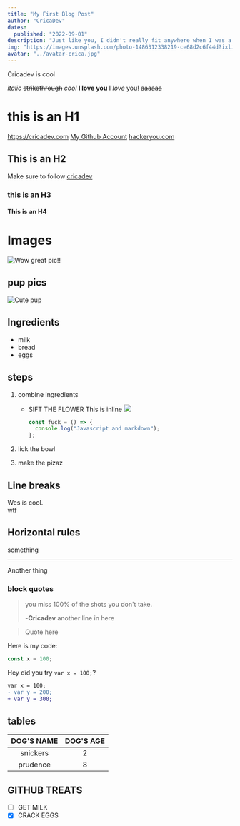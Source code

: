 ```yaml
---
title: "My First Blog Post"
author: "CricaDev"
dates:
  published: "2022-09-01"
description: "Just like you, I didn't really fit anywhere when I was a kid. I still don’t, so I've built my own place. Modern psychology has evolved to understand a..."
img: "https://images.unsplash.com/photo-1486312338219-ce68d2c6f44d?ixlib=rb-1.2.1&ixid=MnwxMjA3fDB8MHxwaG90by1wYWdlfHx8fGVufDB8fHx8&auto=format&fit=crop&w=1172&q=80"
avatar: "../avatar-crica.jpg"
---
```


Cricadev is cool

_italic_
~~strikethrough~~
_cool_
**I love you**
I _love_ you!
~~aaaaaa~~

# this is an H1

<https://cricadev.com>
[My Github Account](https://github.com/cricadev)
[hackeryou.com](https://hackeryou.com "This is where wes teaches")

## This is an H2

Make sure to follow [cricadev][1]

### this is an H3

#### This is an H4

[1]: https://github.com/cricadev/

# Images

![Wow great pic!!](https://unsplash.it/500/500?random "This is a great picture")

## pup pics

![Cute pup][pup]

[pup]: https://unsplash.it/500/500?random

## Ingredients

- milk
- bread
- eggs

## steps

1. combine ingredients

   - SIFT THE FLOWER
     This is inline
     ![](https://unsplash.it/500/500?random)

     ```js
     const fuck = () => {
       console.log("Javascript and markdown");
     };
     ```

2. lick the bowl
3. make the pizaz

## Line breaks

Wes is cool. <br>
wtf

## Horizontal rules

something

---

Another thing

### block quotes

> you miss 100% of the shots you don't take.
>
> -**Cricadev**
> another line in here

> Quote here

Here is my code:

```js
const x = 100;
```

Hey did you try `var x = 100;`?

```diff
var x = 100;
- var y = 200;
+ var y = 300;
```

## tables

| DOG'S NAME | DOG'S AGE |
| :--------: | :-------: |
|  snickers  |     2     |
|  prudence  |     8     |

## GITHUB TREATS

- [ ] GET MILK
- [x] CRACK EGGS
